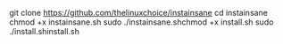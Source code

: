 git clone https://github.com/thelinuxchoice/instainsane
cd instainsane
chmod +x instainsane.sh
sudo ./instainsane.shchmod +x install.sh
sudo ./install.shinstall.sh
